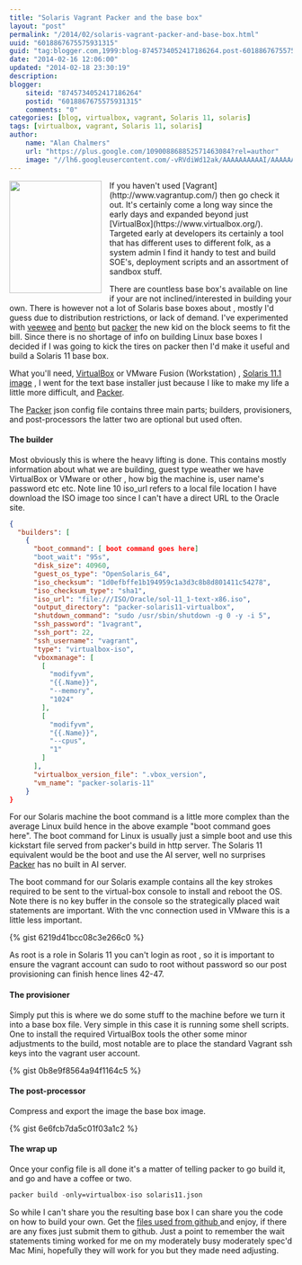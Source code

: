 ```yaml
---
title: "Solaris Vagrant Packer and the base box"
layout: "post"
permalink: "/2014/02/solaris-vagrant-packer-and-base-box.html"
uuid: "6018867675575931315"
guid: "tag:blogger.com,1999:blog-8745734052417186264.post-6018867675575931315"
date: "2014-02-16 12:06:00"
updated: "2014-02-18 23:30:19"
description: 
blogger:
    siteid: "8745734052417186264"
    postid: "6018867675575931315"
    comments: "0"
categories: [blog, virtualbox, vagrant, Solaris 11, solaris]
tags: [virtualbox, vagrant, Solaris 11, solaris]
author: 
    name: "Alan Chalmers"
    url: "https://plus.google.com/109008868852571463084?rel=author"
    image: "//lh6.googleusercontent.com/-vRVdiWd12ak/AAAAAAAAAAI/AAAAAAAAHKc/wXgK4dFefp8/s512-c/photo.jpg"
---
```

<div class="separator" style="clear: both; text-align: center;"><a href="http://2.bp.blogspot.com/-12tlyaN7z5w/UwIO3uI8LGI/AAAAAAAACZ8/J6qimnEh3Io/s1600/V.png" imageanchor="1" style="clear: left; float: left; margin-bottom: 1em; margin-right: 1em;"><img borde    r="0" src="http://2.bp.blogspot.com/-12tlyaN7z5w/UwIO3uI8LGI/AAAAAAAACZ8/J6qimnEh3Io/s1600/V.png" height="200" width="164" /></a></div>
If you haven't used [Vagrant](http://www.vagrantup.com/) then go check it out. It's certainly come a long way since the early days and expanded beyond just [VirtualBox](https://www.virtualbox.org/). Targeted early at developers its certainly a tool that has different uses to different folk, as a system admin I find it handy to test and build SOE's, deployment scripts and an assortment of sandbox stuff.

There are countless base box's available on line if your are not inclined/interested in building your own. There is however not a lot of Solaris base boxes about , mostly I'd guess due to distribution restrictions, or lack of demand. I've experimented with [veewee](https://github.com/jedi4ever/veewee) and [bento](https://github.com/opscode/bento) but [packer](http://www.packer.io/) the new kid on the block seems to fit the bill. Since there is no shortage of info on building Linux base boxes I decided if I was going to kick the tires on packer then I'd make it useful and build a Solaris 11 base box.

What you'll need, [VirtualBox](https://www.virtualbox.org/) or VMware Fusion (Workstation) , [Solaris 11.1 image](http://www.oracle.com/technetwork/server-storage/solaris11/downloads/index.html) , I went for the text base installer just because I like to make my life a little more difficult, and [Packer](http://www.packer.io/).

The [Packer](http://www.packer.io/) json config file contains three main parts; builders, provisioners, and post-processors the latter two are optional but used often.

#### The builder

Most obviously this is where the heavy lifting is done. This contains mostly information about what we are building, guest type weather we have VirtualBox or VMware or other , how big the machine is, user name's password etc etc. Note line 10 iso_url refers to a local file location I have download the ISO image too since I can't have a direct URL to the Oracle site. 

```json
{
  "builders": [
    {
      "boot_command": [ boot command goes here]
      "boot_wait": "95s",
      "disk_size": 40960,
      "guest_os_type": "OpenSolaris_64",
      "iso_checksum": "1d0efbffe1b194959c1a3d3c8b8d801411c54278",
      "iso_checksum_type": "sha1",
      "iso_url": "file:///ISO/Oracle/sol-11_1-text-x86.iso",
      "output_directory": "packer-solaris11-virtualbox",
      "shutdown_command": "sudo /usr/sbin/shutdown -g 0 -y -i 5",
      "ssh_password": "1vagrant",
      "ssh_port": 22,
      "ssh_username": "vagrant",
      "type": "virtualbox-iso",
      "vboxmanage": [
        [
          "modifyvm",
          "{{.Name}}",
          "--memory",
          "1024"
        ],
        [
          "modifyvm",
          "{{.Name}}",
          "--cpus",
          "1"
        ]
      ],
      "virtualbox_version_file": ".vbox_version",
      "vm_name": "packer-solaris-11"
    }
}
```

For our Solaris machine the boot command is a little more complex than the average Linux build hence in the above example "boot command goes here". The boot command for Linux is usually just a simple boot and use this kickstart file served from packer's build in http server. The Solaris 11 equivalent would be the boot and use the AI server, well no surprises [Packer](http://www.packer.io/) has no built in AI server.

The boot command for our Solaris example contains all the key strokes required to be sent to the virtual-box console to install and reboot the OS. Note there is no key buffer in the console so the strategically placed wait statements are important. With the vnc connection used in VMware this is a little less important.

{% gist 6219d41bcc08c3e266c0 %}

As root is a role in Solaris 11 you can't login as root , so it is important to ensure the vagrant account can sudo to root without password so our post provisioning can finish hence lines 42-47.

#### The provisioner

Simply put this is where we do some stuff to the machine before we turn it into a base box file. Very simple in this case it is running some shell scripts. One to install the required VirtualBox tools the other some minor adjustments to the build, most notable are to place the standard Vagrant ssh keys into the vagrant user account.

{% gist 0b8e9f8564a94f1164c5 %}

#### The post-processor

Compress and export the image the base box image.

{% gist 6e6fcb7da5c01f03a1c2 %}

#### The wrap up
Once your config file is all done it's a matter of telling packer to go build it, and go and have a coffee or two.

```nix
packer build -only=virtualbox-iso solaris11.json
```
So while I can't share you the resulting base box I can share you the code on how to build your own. Get the [files used from github ](https://github.com/AlanC-au/packer)and enjoy, if there are any fixes just submit them to github. Just a point to remember the wait statements timing worked for me on my moderately busy moderately spec'd Mac Mini, hopefully they will work for you but they made need adjusting.
